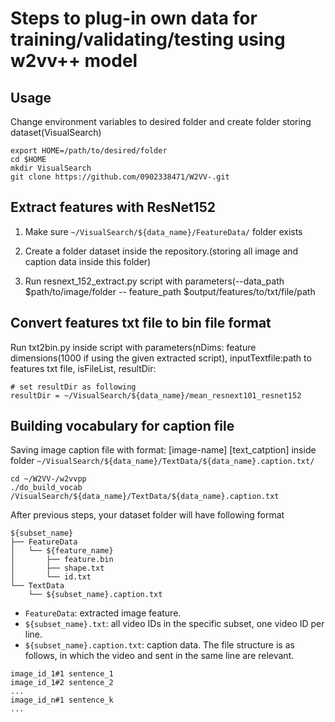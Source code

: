 # Steps to plug-in own data for training/validating/testing using w2vv++ model
## Usage

Change environment variables to desired folder and create folder storing dataset(VisualSearch)
```
export HOME=/path/to/desired/folder
cd $HOME
mkdir VisualSearch
git clone https://github.com/0902338471/W2VV-.git
```

## Extract features with ResNet152

1. Make sure ```~/VisualSearch/${data_name}/FeatureData/``` folder exists

2. Create a folder dataset inside the repository.(storing all image and caption data inside this folder)
3. Run resnext_152_extract.py script with parameters(--data_path $path/to/image/folder -- feature_path $output/features/to/txt/file/path

## Convert features txt file to bin file format 

Run txt2bin.py inside script with parameters(nDims: feature dimensions(1000 if using the given extracted script), inputTextfile:path to features txt file, isFileList, resultDir:

```
# set resultDir as following
resultDir = ~/VisualSearch/${data_name}/mean_resnext101_resnet152
```

## Building vocabulary for caption file

Saving image caption file with format: [image-name] [text_catption] inside folder ```~/VisualSearch/${data_name}/TextData/${data_name}.caption.txt/```
```
cd ~/W2VV-/w2vvpp
./do_build_vocab /VisualSearch/${data_name}/TextData/${data_name}.caption.txt
```
After previous steps, your dataset folder will have following format
```shell
${subset_name}
├── FeatureData
│   └── ${feature_name}
│       ├── feature.bin
│       ├── shape.txt
│       └── id.txt
└── TextData
    └── ${subset_name}.caption.txt

```

* `FeatureData`: extracted image feature. 
* `${subset_name}.txt`: all video IDs in the specific subset, one video ID per line.
* `${subset_name}.caption.txt`: caption data. The file structure is as follows, in which the video and sent in the same line are relevant.
```
image_id_1#1 sentence_1
image_id_1#2 sentence_2
...
image_id_n#1 sentence_k
...
```
